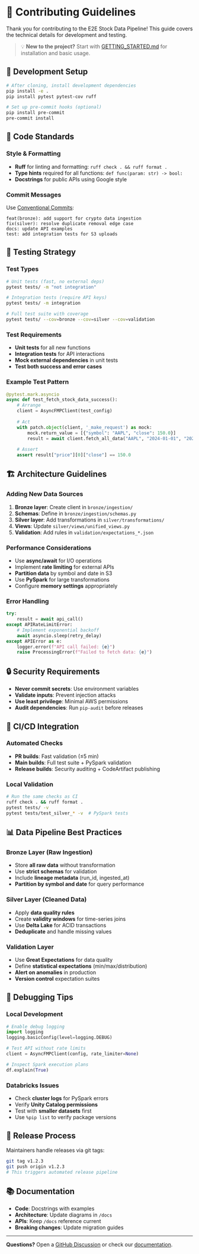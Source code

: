 # 🤝 Contributing Guidelines

Thank you for contributing to the E2E Stock Data Pipeline! This guide covers the technical details for development and testing.

> 💡 **New to the project?** Start with [GETTING_STARTED.md](GETTING_STARTED.md) for installation and basic usage.

## 🔧 **Development Setup**

```bash
# After cloning, install development dependencies
pip install -e .
pip install pytest pytest-cov ruff

# Set up pre-commit hooks (optional)
pip install pre-commit
pre-commit install
```

## 📝 **Code Standards**

### **Style & Formatting**
- **Ruff** for linting and formatting: `ruff check . && ruff format .`
- **Type hints** required for all functions: `def func(param: str) -> bool:`
- **Docstrings** for public APIs using Google style

### **Commit Messages**
Use [Conventional Commits](https://www.conventionalcommits.org/):
```
feat(bronze): add support for crypto data ingestion
fix(silver): resolve duplicate removal edge case  
docs: update API examples
test: add integration tests for S3 uploads
```

## 🧪 **Testing Strategy**

### **Test Types**
```bash
# Unit tests (fast, no external deps)
pytest tests/ -m "not integration"

# Integration tests (require API keys)
pytest tests/ -m integration  

# Full test suite with coverage
pytest tests/ --cov=bronze --cov=silver --cov=validation
```

### **Test Requirements**
- **Unit tests** for all new functions
- **Integration tests** for API interactions
- **Mock external dependencies** in unit tests
- **Test both success and error cases**

### **Example Test Pattern**
```python
@pytest.mark.asyncio
async def test_fetch_stock_data_success():
    # Arrange
    client = AsyncFMPClient(test_config)
    
    # Act
    with patch.object(client, '_make_request') as mock:
        mock.return_value = [{"symbol": "AAPL", "close": 150.0}]
        result = await client.fetch_all_data("AAPL", "2024-01-01", "2024-01-31")
    
    # Assert
    assert result["price"][0]["close"] == 150.0
```

## 🏗️ **Architecture Guidelines**

### **Adding New Data Sources**
1. **Bronze layer**: Create client in `bronze/ingestion/`
2. **Schemas**: Define in `bronze/ingestion/schemas.py`
3. **Silver layer**: Add transformations in `silver/transformations/`
4. **Views**: Update `silver/views/unified_views.py`
5. **Validation**: Add rules in `validation/expectations_*.json`

### **Performance Considerations**
- Use **async/await** for I/O operations
- Implement **rate limiting** for external APIs
- **Partition data** by symbol and date in S3
- Use **PySpark** for large transformations
- Configure **memory settings** appropriately

### **Error Handling**
```python
try:
    result = await api_call()
except APIRateLimitError:
    # Implement exponential backoff
    await asyncio.sleep(retry_delay)
except APIError as e:
    logger.error(f"API call failed: {e}")
    raise ProcessingError(f"Failed to fetch data: {e}")
```

## 🔒 **Security Requirements**

- **Never commit secrets**: Use environment variables
- **Validate inputs**: Prevent injection attacks  
- **Use least privilege**: Minimal AWS permissions
- **Audit dependencies**: Run `pip-audit` before releases

## 🚀 **CI/CD Integration**

### **Automated Checks**
- **PR builds**: Fast validation (≤5 min)
- **Main builds**: Full test suite + PySpark validation
- **Release builds**: Security auditing + CodeArtifact publishing

### **Local Validation**
```bash
# Run the same checks as CI
ruff check . && ruff format .
pytest tests/ -v
pytest tests/test_silver_* -v  # PySpark tests
```

## 📊 **Data Pipeline Best Practices**

### **Bronze Layer (Raw Ingestion)**
- Store **all raw data** without transformation
- Use **strict schemas** for validation
- Include **lineage metadata** (run_id, ingested_at)
- **Partition by symbol and date** for query performance

### **Silver Layer (Cleaned Data)**
- Apply **data quality rules**
- Create **validity windows** for time-series joins
- Use **Delta Lake** for ACID transactions
- **Deduplicate** and handle missing values

### **Validation Layer**
- Use **Great Expectations** for data quality
- Define **statistical expectations** (min/max/distribution)
- **Alert on anomalies** in production
- **Version control** expectation suites

## 🐛 **Debugging Tips**

### **Local Development**
```python
# Enable debug logging
import logging
logging.basicConfig(level=logging.DEBUG)

# Test API without rate limits
client = AsyncFMPClient(config, rate_limiter=None)

# Inspect Spark execution plans
df.explain(True)
```

### **Databricks Issues**
- Check **cluster logs** for PySpark errors
- Verify **Unity Catalog permissions**
- Test with **smaller datasets** first
- Use `%pip list` to verify package versions

## 🔄 **Release Process**

Maintainers handle releases via git tags:
```bash
git tag v1.2.3
git push origin v1.2.3
# This triggers automated release pipeline
```

## 📚 **Documentation**

- **Code**: Docstrings with examples
- **Architecture**: Update diagrams in `/docs`  
- **APIs**: Keep `/docs` reference current
- **Breaking changes**: Update migration guides

---

**Questions?** Open a [GitHub Discussion](../../discussions) or check our [documentation](docs/README.md).